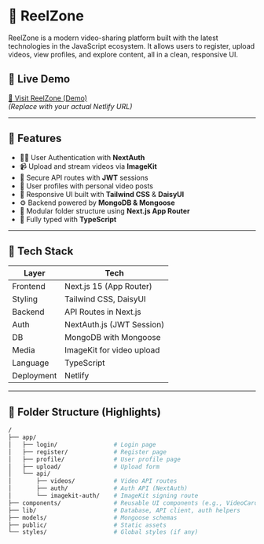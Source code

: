 # 🎥 ReelZone

ReelZone is a modern video-sharing platform built with the latest technologies in the JavaScript ecosystem. It allows users to register, upload videos, view profiles, and explore content, all in a clean, responsive UI.

## 🚀 Live Demo

[🔗 Visit ReelZone (Demo)](https://your-netlify-site.netlify.app)  
*(Replace with your actual Netlify URL)*

---

## 📌 Features

- 🧑‍💻 User Authentication with **NextAuth**
- 📹 Upload and stream videos via **ImageKit**
- 🔐 Secure API routes with **JWT** sessions
- 📄 User profiles with personal video posts
- 🧼 Responsive UI built with **Tailwind CSS** & **DaisyUI**
- ⚙️ Backend powered by **MongoDB & Mongoose**
- 📁 Modular folder structure using **Next.js App Router**
- 🧠 Fully typed with **TypeScript**

---

## 🧰 Tech Stack

| Layer       | Tech                            |
|-------------|---------------------------------|
| Frontend    | Next.js 15 (App Router)         |
| Styling     | Tailwind CSS, DaisyUI           |
| Backend     | API Routes in Next.js           |
| Auth        | NextAuth.js (JWT Session)       |
| DB          | MongoDB with Mongoose           |
| Media       | ImageKit for video upload       |
| Language    | TypeScript                      |
| Deployment  | Netlify                         |

---

## 📂 Folder Structure (Highlights)

```bash
/
├── app/
│   ├── login/                # Login page
│   ├── register/             # Register page
│   ├── profile/              # User profile page
│   ├── upload/               # Upload form
│   └── api/
│       ├── videos/           # Video API routes
│       ├── auth/             # Auth API (NextAuth)
│       └── imagekit-auth/    # ImageKit signing route
├── components/               # Reusable UI components (e.g., VideoCard)
├── lib/                      # Database, API client, auth helpers
├── models/                   # Mongoose schemas
├── public/                   # Static assets
└── styles/                   # Global styles (if any)
